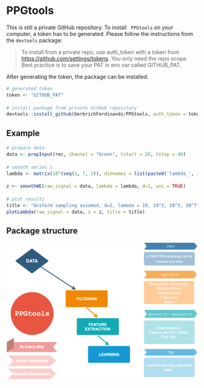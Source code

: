 # PPGtools

This is still a private GitHub repository.
To install ` PPGtools` on your computer, a token has to be generated.
Please follow the instructions from the `devtools` package:


> To install from a private repo, use auth_token with a token
> from https://github.com/settings/tokens. You only need the
> repo scope. Best practice is to save your PAT in env var called
> GITHUB_PAT.

After generating the token, the package can be installed.
```r
# generated token
token <- "GITHUB_PAT"

# install package from private GitHub repository
devtools::install_github(GerbrichFerdinands/PPGtools, auth_token = token, build = TRUE)

```

## Example
```r
# prepare data
data <- prepInput(rec, channel = "Green", tstart = 20, tstop = 40)

# smooth series z
lambda <- matrix(10^(seq(1, 7, 2)), dimnames = list(paste0('lambda_', 1:4), NULL))

z <- smoothWE(raw_signal = data, lambda = lambda, d=2, uni = TRUE)

# plot results
title <- "Uniform sampling assumed, d=2, lambda = 10, 10^3, 10^5, 10^7"
plotLambda(raw_signal = data, z = z, title = title)

```


## Package structure
![](flowchart.png)

